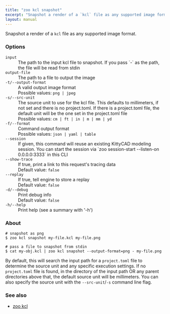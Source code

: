 ```yaml
---
title: "zoo kcl snapshot"
excerpt: "Snapshot a render of a `kcl` file as any supported image format."
layout: manual
---
```


Snapshot a render of a `kcl` file as any supported image format.

### Options

<dl class="flags">
   <dt><code>input</code></dt>
   <dd>The path to the input kcl file to snapshot. If you pass `-` as the path, the file will be read from stdin</dd>

   <dt><code>output-file</code></dt>
   <dd>The path to a file to output the image</dd>

   <dt><code>-t/--output-format</code></dt>
   <dd>A valid output image format<br/>Possible values: <code>png | jpeg</code></dd>

   <dt><code>-s/--src-unit</code></dt>
   <dd>The source unit to use for the kcl file. This defaults to millimeters, if not set and there is no project.toml. If there is a project.toml file, the default unit will be the one set in the project.toml file<br/>Possible values: <code>cm | ft | in | m | mm | yd</code></dd>

   <dt><code>-f/--format</code></dt>
   <dd>Command output format<br/>Possible values: <code>json | yaml | table</code></dd>

   <dt><code>--session</code></dt>
   <dd>If given, this command will reuse an existing KittyCAD modeling session. You can start the session via `zoo session-start --listen-on 0.0.0.0:3333` in this CLI</dd>

   <dt><code>--show-trace</code></dt>
   <dd>If true, print a link to this request's tracing data<br/>Default value: <code>false</code></dd>

   <dt><code>--replay</code></dt>
   <dd>If true, tell engine to store a replay<br/>Default value: <code>false</code></dd>

   <dt><code>-d/--debug</code></dt>
   <dd>Print debug info<br/>Default value: <code>false</code></dd>

   <dt><code>-h/--help</code></dt>
   <dd>Print help (see a summary with '-h')</dd>
</dl>


### About

```
# snapshot as png
$ zoo kcl snapshot my-file.kcl my-file.png

# pass a file to snapshot from stdin
$ cat my-obj.kcl | zoo kcl snapshot --output-format=png - my-file.png
```

By default, this will search the input path for a `project.toml` file to determine the source
unit and any specific execution settings. If no `project.toml` file is found, in the directory
of the input path OR any parent directories above that, the default
source unit will be millimeters. You can also specify the source unit with the
`--src-unit`/`-s` command line flag.

### See also

* [zoo kcl](./zoo_kcl)
